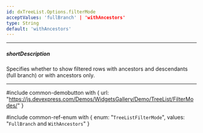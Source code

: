 ```yaml
---
id: dxTreeList.Options.filterMode
acceptValues: 'fullBranch' | 'withAncestors'
type: String
default: 'withAncestors'
---
```

---
##### shortDescription
Specifies whether to show filtered rows with ancestors and descendants (full branch) or with ancestors only.

---
#include common-demobutton with {
    url: "https://js.devexpress.com/Demos/WidgetsGallery/Demo/TreeList/FilterModes/"
}

#include common-ref-enum with {
    enum: "`TreeListFilterMode`",
    values: "`FullBranch` and `WithAncestors`"
}